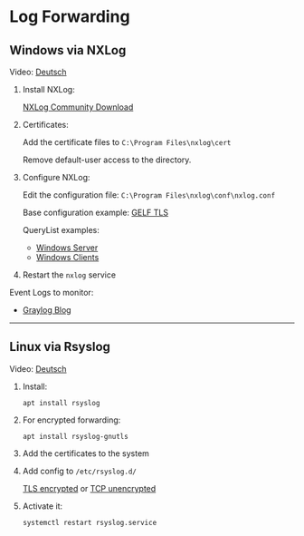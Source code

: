 # Log Forwarding

## Windows via NXLog

Video: [Deutsch](https://www.youtube.com/watch?v=aV6HcEUsLqQ)

1. Install NXLog:

   [NXLog Community Download](https://nxlog.co/downloads/nxlog-ce#nxlog-community-edition)

2. Certificates:

   Add the certificate files to `C:\Program Files\nxlog\cert`

   Remove default-user access to the directory.

3. Configure NXLog:

   Edit the configuration file: `C:\Program Files\nxlog\conf\nxlog.conf`

   Base configuration example: [GELF TLS](https://github.com/O-X-L/logserver-graylog/blob/main/clients/nxlog_gelf_tls.conf)

   QueryList examples:

   * [Windows Server](https://github.com/O-X-L/logserver-graylog/blob/main/clients/nxlog_querylist_example_server.xml)
   * [Windows Clients](https://github.com/O-X-L/logserver-graylog/blob/main/clients/nxlog_querylist_example_client.xml)

4. Restart the `nxlog` service

Event Logs to monitor:

* [Graylog Blog](https://graylog.org/post/critical-windows-event-ids-to-monitor/)

----

## Linux via Rsyslog

Video: [Deutsch](https://www.youtube.com/watch?v=_jM_NZhUaew)

1. Install:

   `apt install rsyslog`

2. For encrypted forwarding:

   `apt install rsyslog-gnutls`

3. Add the certificates to the system

4. Add config to `/etc/rsyslog.d/`

   [TLS encrypted](https://github.com/O-X-L/logserver-graylog/blob/main/client/rsyslog_tls.conf) or [TCP unencrypted](https://github.com/O-X-L/logserver-graylog/blob/main/client/rsyslog_tcp.conf)

5. Activate it:

   `systemctl restart rsyslog.service`
